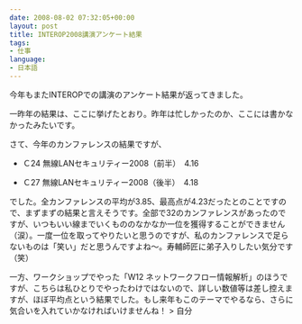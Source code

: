 ```yaml
---
date: 2008-08-02 07:32:05+00:00
layout: post
title: INTEROP2008講演アンケート結果
tags:
- 仕事
language:
- 日本語
---
```


今年もまたINTEROPでの講演のアンケート結果が返ってきました。

一昨年の結果は、ここに挙げたとおり。昨年は忙しかったのか、ここには書かなかったみたいです。

さて、今年のカンファレンスの結果ですが、



 	
  * Ｃ24 無線LANセキュリティー2008（前半）　4.16

 	
  * Ｃ27 無線LANセキュリティー2008（後半）　4.18


でした。全カンファレンスの平均が3.85、最高点が4.23だったとのことですので、まずまずの結果と言えそうです。全部で32のカンファレンスがあったのですが、いつもいい線までいくもののなかなか一位を獲得することができません（涙）。一度一位を取ってやりたいと思うのですが、私のカンファレンスで足らないものは「笑い」だと思うんですよね～。寿輔師匠に弟子入りしたい気分です（笑）

一方、ワークショップでやった「W12 ネットワークフロー情報解析」のほうですが、こちらは私ひとりでやったわけではないので、詳しい数値等は差し控えますが、ほぼ平均点という結果でした。もし来年もこのテーマでやるなら、さらに気合いを入れていかなければいけませんね！ > 自分
